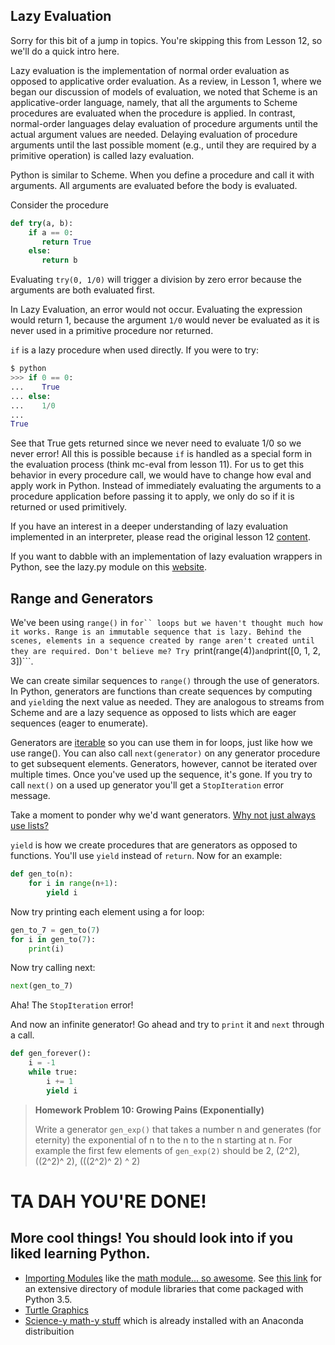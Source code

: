 ## Lazy Evaluation

Sorry for this bit of a jump in topics. You're skipping this from Lesson 12, so we'll do a quick intro here.

Lazy evaluation is the implementation of normal order evaluation as opposed to applicative order evaluation. As a review, in Lesson 1, where we began our discussion of models of evaluation, we noted that Scheme is an applicative-order language, namely, that all the arguments to Scheme procedures are evaluated when the procedure is applied. In contrast, normal-order languages delay evaluation of procedure arguments until the actual argument values are needed. Delaying evaluation of procedure arguments until the last possible moment (e.g., until they are required by a primitive operation) is called lazy evaluation.

Python is similar to Scheme. When you define a procedure and call it with arguments. All arguments are evaluated before the body is evaluated.

Consider the procedure

```python
def try(a, b):
    if a == 0:
       return True
    else:
       return b
```

Evaluating ```try(0, 1/0)``` will trigger a division by zero error because the arguments are both evaluated first. 

In Lazy Evaluation, an error would not occur. Evaluating the expression would return 1, because the argument ```1/0``` would never be evaluated as it is never used in a primitive procedure nor returned.

```if``` is a lazy procedure when used directly. If you were to try:

```python
$ python
>>> if 0 == 0:
...    True
... else:
...    1/0
...
True
```

See that True gets returned since we never need to evaluate 1/0 so we never error! All this is possible because ```if``` is handled as a special form in the evaluation process (think mc-eval from lesson 11). For us to get this behavior in every procedure call, we would have to change how eval and apply work in Python. Instead of immediately evaluating the arguments to a procedure application before passing it to apply, we only do so if it is returned or used primitively. 

If you have an interest in a deeper understanding of lazy evaluation implemented in an interpreter, please read the original lesson 12 [content](http://www.cs61as.org/textbook/an-interpreter-with-lazy-evaluation.html). 

If you want to dabble with an implementation of lazy evaluation wrappers in Python, see the lazy.py module on this [website](http://blitiri.com.ar/p/python/).

## Range and Generators

We've been using ```range()``` in ```for`` loops but we haven't thought much how it works. Range is an immutable sequence that is lazy. Behind the scenes, elements in a sequence created by range aren't created until they are required. Don't believe me? Try ```print(range(4))``` and ```print([0, 1, 2, 3])```.

We can create similar sequences to ```range()``` through the use of generators. In Python, generators are functions than create sequences by computing and ```yield```ing the next value as needed. They are analogous to streams from Scheme and are a lazy sequence as opposed to lists which are eager sequences (eager to enumerate).

Generators are [iterable](https://docs.python.org/3/tutorial/classes.html#iterators) so you can use them in for loops, just like how we use range(). You can also call ```next(generator)``` on any generator procedure to get subsequent elements. Generators, however, cannot be iterated over multiple times. Once you've used up the sequence, it's gone. If you try to call ```next()``` on a used up generator you'll get a ```StopIteration``` error message.

Take a moment to ponder why we'd want generators. [Why not just always use lists?](https://www.google.com/search?q=when+to+use+generators+in+python)

```yield``` is how we create procedures that are generators as opposed to functions. You'll use ```yield``` instead of ```return```. Now for an example:

```python
def gen_to(n):
    for i in range(n+1):
        yield i
```

Now try printing each element using a for loop:

```python
gen_to_7 = gen_to(7)
for i in gen_to(7):
    print(i)
```

Now try calling next:

```python
next(gen_to_7)
```

Aha! The ```StopIteration``` error!

And now an infinite generator! Go ahead and try to ```print``` it and ```next``` through a call.

```python
def gen_forever():
    i = -1
    while true:
        i += 1
        yield i
```

> **Homework Problem 10: Growing Pains (Exponentially)**
>
>Write a generator ```gen_exp()``` that takes a number n and generates (for eternity) the exponential of n to the n to the n starting at n.
>For example the first few elements of ```gen_exp(2)``` should be 2, (2^2), ((2^2)^ 2), (((2^2)^ 2) ^ 2)


# TA DAH YOU'RE DONE!

## More cool things! You should look into if you liked learning Python. 

* [Importing Modules](https://docs.python.org/3/tutorial/modules.html) like the [math module... so awesome](https://docs.python.org/3/library/math.html). See [this link](https://docs.python.org/3/library/index.html) for an extensive directory of module libraries that come packaged with Python 3.5.
* [Turtle Graphics](https://docs.python.org/3/library/turtle.html)
* [Science-y math-y stuff](http://www.scipy.org/) which is already installed with an Anaconda distribuition
